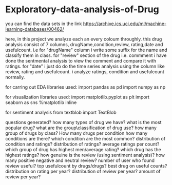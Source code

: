 # Exploratory-data-analysis-of-Drug

you can find the data sets in the link
https://archive.ics.uci.edu/ml/machine-learning-databases/00462/

here, in this project we analyze each an every coloum throughly.
this drug analysis consist of 7 columns, drugName,condition,review, rating,date and usefulcount.
i.e for "drugName" column i write some suffix for the name and classify them in class.
for "review" section of the drug i.e. commment i have done the sentmental analysis to view the comment and compare it with ratings. 
for "date" i just do do the time series analysis using the column like review, rating and usefulcount.
i analyze ratings, condition and usefulcount normally.


for carring out EDA libraries used:
import pandas as pd
import numpy as np

for visualization libraries used:
import matplotlib.pyplot as plt
import seaborn as sns
%matplotlib inline

for sentiment analysis
from textblob import TextBlob

questions generated?
how many types of drug we have?
what is the most popular drug?
what are the group\classification of drug use?
how many group of drugs by class?
How many drugs per condition
how many conditions are there?
which condition are the most common?
distribution of condition and ratings?
distribution of ratings?
average ratings per count?
which group of drug has highest men/average rating?
which drug has the highest ratings?
how genuine is the review (using sentiment analysis)?
how many positive negative and neutral review?
number of user who found review useful?
top usefulcount by drugs/drugs?
best drug on useful counts?
distribution on rating per year?
distribution of review per year?
amount of review per year?




